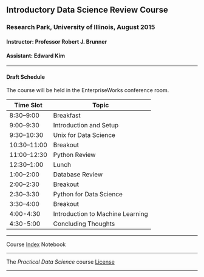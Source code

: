 ## Introductory Data Science Review Course
### Research Park, University of Illinois, August 2015
#### Instructor: Professor Robert J. Brunner
#### Assistant:  Edward Kim
-----

#### Draft Schedule

The course will be held in the EnterpriseWorks conference room.

| Time Slot | Topic |
|---|---|
| 8:30–9:00 |Breakfast  |
| 9:00–9:30 | Introduction and Setup  |
|9:30–10:30 |Unix for Data Science  |
|10:30–11:00 |Breakout  |
|11:00–12:30 |Python Review | 
|12:30–1:00 |Lunch  |
|1:00–2:00 |Database Review  |
|2:00–2:30 |Breakout  |
|2:30–3:30 |Python for Data Science  |
|3:30–4:00 |Breakout  |
|4:00-4:30 |Introduction to Machine Learning  |
|4:30-5:00 |Concluding Thoughts|

-----

Course [Index](notebooks/index.ipynb) Notebook

-----

The _Practical Data Science_ course [License](LICENSE.md)

-----